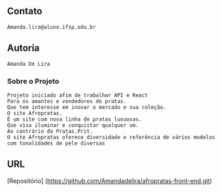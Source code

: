 <!-- ### Localização do Projeto
    xammp/htdocs/xampp/lp2/Afropratas -->

## Contato
    Amanda.lira@aluno.ifsp.edu.br

## Autoria
    Amanda De Lira

### Sobre o Projeto
    Projeto iniciado afim de trabalhar API e React
    Para os amantes e vendedores de pratas.
    Que tem interesse em inovar o mercado e sua coleção.
    O site Afropratas.
    É um site com nova linha de pratas luxuosas.
    Que visa iluminar e conquistar qualquer um.
    Ao contrário do Pratas.Prit.
    O site Afropratas oferece diversidade e referência de vários modelos com tonalidades de pele diversas 

## URL
   [Repositório] (https://github.com/Amandadelira/afropratas-front-end.git)
